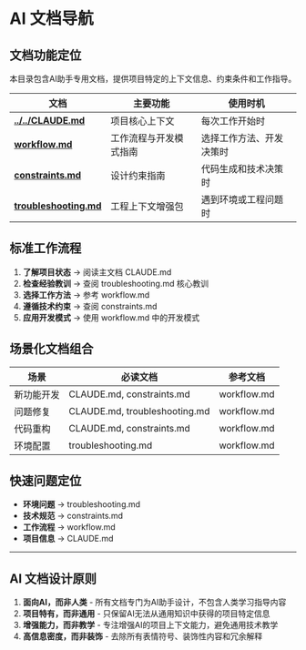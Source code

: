 # AI 文档导航

## 文档功能定位

本目录包含AI助手专用文档，提供项目特定的上下文信息、约束条件和工作指导。

| 文档 | 主要功能 | 使用时机 |
|------|----------|----------|
| **[../../CLAUDE.md](../../CLAUDE.md)** | 项目核心上下文 | 每次工作开始时 |
| **[workflow.md](workflow.md)** | 工作流程与开发模式指南 | 选择工作方法、开发决策时 |
| **[constraints.md](constraints.md)** | 设计约束指南 | 代码生成和技术决策时 |
| **[troubleshooting.md](troubleshooting.md)** | 工程上下文增强包 | 遇到环境或工程问题时 |

## 标准工作流程

1. **了解项目状态** → 阅读主文档 CLAUDE.md
2. **检查经验教训** → 查阅 troubleshooting.md 核心教训
3. **选择工作方法** → 参考 workflow.md
4. **遵循技术约束** → 查阅 constraints.md
5. **应用开发模式** → 使用 workflow.md 中的开发模式

## 场景化文档组合

| 场景 | 必读文档 | 参考文档 |
|------|----------|----------|
| 新功能开发 | CLAUDE.md, constraints.md | workflow.md |
| 问题修复 | CLAUDE.md, troubleshooting.md | workflow.md |
| 代码重构 | CLAUDE.md, constraints.md | workflow.md |
| 环境配置 | troubleshooting.md | workflow.md |

## 快速问题定位

- **环境问题** → troubleshooting.md
- **技术规范** → constraints.md
- **工作流程** → workflow.md
- **项目信息** -> CLAUDE.md

---

## AI 文档设计原则

1. **面向AI，而非人类** - 所有文档专门为AI助手设计，不包含人类学习指导内容
2. **项目特有，而非通用** - 只保留AI无法从通用知识中获得的项目特定信息
3. **增强能力，而非教学** - 专注增强AI的项目上下文能力，避免通用技术教学
4. **高信息密度，而非装饰** - 去除所有表情符号、装饰性内容和冗余解释
